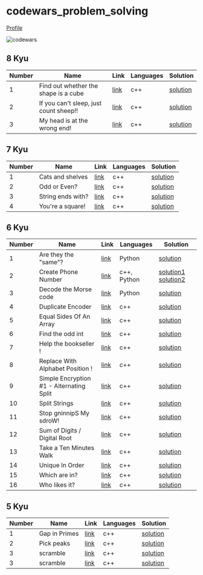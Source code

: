 # codewars_problem_solving
[Profile](https://www.codewars.com/users/HazemMeqdad)

<img src="https://www.codewars.com/users/HazemMeqdad/badges/large" title="codewars" alt="codewars"/>

## 8 Kyu
Number | Name | Link | Languages | Solution
--- | --- | --- | --- | ---
1 | Find out whether the shape is a cube | [link](https://www.codewars.com/kata/58d248c7012397a81800005c) | c++ | [solution](./8%20kyu/Find_out_whether_the_shape_is_a_cube.cpp)
2 | If you can't sleep, just count sheep!! | [link](https://www.codewars.com/kata/5b077ebdaf15be5c7f000077) | c++ | [solution](./8%20kyu/If_you_can't_sleep%2C_just_count_sheep.cpp)
3 | My head is at the wrong end! | [link](https://www.codewars.com/kata/56f699cd9400f5b7d8000b55) | c++ | [solution](./8%20kyu/My_head_is_at_the_wrong_end!.cpp)

## 7 Kyu
Number | Name | Link | Languages | Solution
--- | --- | --- | --- | ---
1 | Cats and shelves | [link](https://www.codewars.com/kata/62c93765cef6f10030dfa92b) | c++ | [solution](./7%20kyu/Cats_and_shelves.cpp)
2 | Odd or Even? | [link](https://www.codewars.com/kata/5949481f86420f59480000e7) | c++ | [solution](./7%20Kyu/Odd_or_Even.cpp)
3 | String ends with? | [link](https://www.codewars.com/kata/51f2d1cafc9c0f745c00037d) | c++ | [solution](./7%20Kyu/String_ends_with.cpp)
4 | You're a square! | [link](https://www.codewars.com/kata/54c27a33fb7da0db0100040e) | c++ | [solution](./7%20Kyu/You're_a_square!.cpp)

## 6 Kyu
Number | Name | Link | Languages | Solution
--- | --- | --- | --- | ---
1 | Are they the "same"? | [link](https://www.codewars.com/kata/550498447451fbbd7600041c) | Python | [solution](./6%20Kyu/Are_they_the_same.py)
2 | Create Phone Number | [link](https://www.codewars.com/kata/525f50e3b73515a6db000b83) | c++, Python | [solution1](./6%20Kyu/Create_Phone_Number.cpp) [solution2](./6%20Kyu/Create_Phone_Number.py)
3 | Decode the Morse code | [link](https://www.codewars.com/kata/54b724efac3d5402db00065e) | Python | [solution](./6%20Kyu/Decode_the_Morse_code.py)
4 | Duplicate Encoder | [link](https://www.codewars.com/kata/54b42f9314d9229fd6000d9c) | c++ | [solution](./6%20Kyu/Duplicate_Encoder.cpp)
5 | Equal Sides Of An Array | [link](https://www.codewars.com/kata/5679aa472b8f57fb8c000047) | c++ | [solution](./6%20Kyu/Equal_Sides_Of_An_Array.cpp)
6 | Find the odd int | [link](https://www.codewars.com/kata/54da5a58ea159efa38000836) | c++ | [solution](./6%20Kyu/Find_the_odd_int.cpp)
7 | Help the bookseller ! | [link](https://www.codewars.com/kata/54dc6f5a224c26032800005c) | c++ | [solution](./6%20Kyu/Help_the_bookseller.cpp)
8 | Replace With Alphabet Position ! | [link](https://www.codewars.com/kata/546f922b54af40e1e90001da) | c++ | [solution](./6%20Kyu/Replace_With_Alphabet_Position.cpp)
9 | Simple Encryption #1 - Alternating Split | [link](https://www.codewars.com/kata/57814d79a56c88e3e0000786) | c++ | [solution](./6%20Kyu/Simple_Encryption_%231_-_Alternating_Split.cpp)
10 | Split Strings | [link](https://www.codewars.com/kata/515de9ae9dcfc28eb6000001) | c++ | [solution](./6%20Kyu/Split_Strings.cpp)
11 | Stop gninnipS My sdroW! | [link](https://www.codewars.com/kata/5264d2b162488dc400000001) | c++ | [solution](./6%20Kyu/Stop_gninnipS_My_sdroW!.cpp)
12 | Sum of Digits / Digital Root | [link](https://www.codewars.com/kata/541c8630095125aba6000c00) | c++ | [solution](./6%20Kyu/Sum_of_Digits_Digital_Root.cpp)
13 | Take a Ten Minutes Walk | [link](https://www.codewars.com/kata/54da539698b8a2ad76000228) | c++ | [solution](./6%20Kyu/Take%20a_Ten_Minutes_Walk.cpp)
14 | Unique In Order | [link](https://www.codewars.com/kata/54e6533c92449cc251001667) | c++ | [solution](./6%20Kyu/Unique_In_Order.cpp)
15 | Which are in? | [link](https://www.codewars.com/kata/550554fd08b86f84fe000a58) | c++ | [solution](./6%20Kyu/Which_are_in.cpp)
16 | Who likes it? | [link](https://www.codewars.com/kata/5266876b8f4bf2da9b000362) | c++ | [solution](./6%20Kyu/Who_likes_it.cpp)

## 5 Kyu
Number | Name | Link | Languages | Solution
--- | --- | --- | --- | ---
1 | Gap in Primes | [link](https://www.codewars.com/kata/561e9c843a2ef5a40c0000a4) | c++ | [solution](./5%20Kyu/Gap_in_Primes.cpp)
2 | Pick peaks | [link](https://www.codewars.com/kata/5279f6fe5ab7f447890006a7) | c++ | [solution](./5%20Kyu/Pick_peaks.cpp)
3 | scramble | [link](https://www.codewars.com/kata/55c04b4cc56a697bb0000048) | c++ | [solution](./5%20Kyu/scramble.cpp)
3 | scramble | [link](https://www.codewars.com/kata/52597aa56021e91c93000cb0) | c++ | [solution](./5%20Kyu/Moving_Zeros_To_The_End.cpp)




